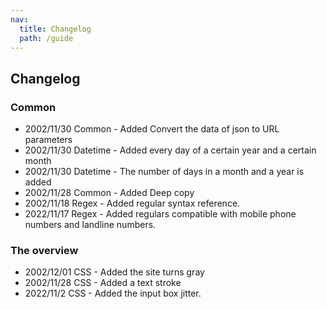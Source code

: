 ```yaml
---
nav:
  title: Changelog
  path: /guide
---
```


## Changelog

### Common

- 2002/11/30 Common - Added Convert the data of json to URL parameters
- 2002/11/30 Datetime - Added every day of a certain year and a certain month
- 2002/11/30 Datetime - The number of days in a month and a year is added
- 2002/11/28 Common - Added Deep copy
- 2002/11/18 Regex - Added regular syntax reference.
- 2022/11/17 Regex - Added regulars compatible with mobile phone numbers and landline numbers.

### The overview

- 2002/12/01 CSS - Added the site turns gray
- 2002/11/28 CSS - Added a text stroke
- 2022/11/2 CSS - Added the input box jitter.
